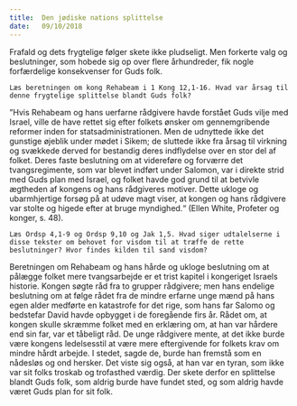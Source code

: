 ```yaml
---
title:  Den jødiske nations splittelse
date:   09/10/2018
---
```


Frafald og dets frygtelige følger skete ikke pludseligt. Men forkerte valg og beslutninger, som hobede sig op over flere århundreder, fik nogle forfærdelige konsekvenser for Guds folk.

`Læs beretningen om kong Rehabeam i 1 Kong 12,1-16. Hvad var årsag til denne frygtelige splittelse blandt Guds folk?`

”Hvis Rehabeam og hans uerfarne rådgivere havde forstået Guds vilje med Israel, ville de have rettet sig efter folkets ønsker om gennemgribende reformer inden for statsadministrationen. Men de udnyttede ikke det gunstige øjeblik under mødet i Sikem; de sluttede ikke fra årsag til virkning og svækkede derved for bestandig deres indflydelse over en stor del af folket. Deres faste beslutning om at videreføre og forværre det tvangsregimente, som var blevet indført under Salomon, var i direkte strid med Guds plan med Israel, og folket havde god grund til at betvivle ægtheden af kongens og hans rådgiveres motiver. Dette ukloge og ubarmhjertige forsøg på at udøve magt viser, at kongen og hans rådgivere var stolte og higede efter at bruge myndighed.“ (Ellen White, Profeter og konger, s. 48).

`Læs Ordsp 4,1-9 og Ordsp 9,10 og Jak 1,5. Hvad siger udtalelserne i disse tekster om behovet for visdom til
at træffe de rette beslutninger? Hvor findes kilden til sand visdom?`

Beretningen om Rehabeam og hans hårde og ukloge beslutning om at pålægge folket mere tvangsarbejde er et trist kapitel i kongeriget Israels historie. Kongen søgte råd fra to grupper rådgivere; men hans endelige beslutning om at følge rådet fra de mindre erfarne unge mænd på hans egen alder medførte en katastrofe for det rige, som hans far Salomo og bedstefar David havde opbygget i de foregående firs år. Rådet om, at kongen skulle skræmme folket med en erklæring om, at han var hårdere end sin far, var et tåbeligt råd. De unge rådgivere mente, at det ikke burde være kongens ledelsesstil at være mere eftergivende for folkets krav om mindre hårdt arbejde. I stedet, sagde de, burde han fremstå som en nådesløs og ond hersker. Det viste sig også, at han var en tyran, som ikke var sit folks troskab og trofasthed værdig. Der skete derfor en splittelse blandt Guds folk, som aldrig burde have fundet sted, og som aldrig havde været Guds plan for sit folk.
